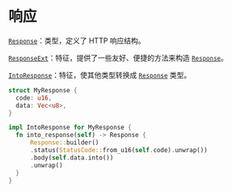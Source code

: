 # 响应

[`Response`]：类型，定义了 HTTP 响应结构。

[`ResponseExt`]：特征，提供了一些友好、便捷的方法来构造 [`Response`]。

[`IntoResponse`]：特征，使其他类型转换成 [`Response`] 类型。

```rust
struct MyResponse {
  code: u16,
  data: Vec<u8>,
}

impl IntoResponse for MyResponse {
  fn into_response(self) -> Response {
      Response::builder()
      .status(StatusCode::from_u16(self.code).unwrap())
      .body(self.data.into())
      .unwrap()
  }
}
```

[`response`]: https://docs.rs/http/0.2.8/http/request/struct.Response.html
[`responseext`]: https://docs.rs/viz/latest/viz/trait.ResponseExt.html
[`intoresponse`]: https://docs.rs/viz/latest/viz/trait.IntoResponse.html
